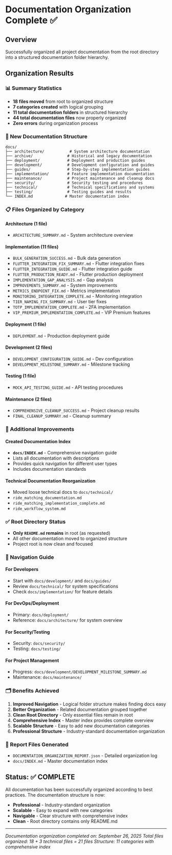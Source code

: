 # Documentation Organization Complete ✅

## Overview
Successfully organized all project documentation from the root directory into a structured documentation folder hierarchy.

## Organization Results

### 📊 Summary Statistics
- **18 files moved** from root to organized structure
- **7 categories created** with logical grouping
- **11 total documentation folders** in structured hierarchy
- **44 total documentation files** now properly organized
- **Zero errors** during organization process

### 📁 New Documentation Structure

```
docs/
├── architecture/           # System architecture documentation
├── archive/               # Historical and legacy documentation  
├── deployment/            # Deployment and production guides
├── development/           # Development configuration and guides
├── guides/                # Step-by-step implementation guides
├── implementation/        # Feature implementation documentation
├── maintenance/           # Project maintenance and cleanup docs
├── security/              # Security testing and procedures
├── technical/             # Technical specifications and systems
├── testing/               # Testing guides and results
└── INDEX.md              # Master documentation index
```

### 📋 Files Organized by Category

#### Architecture (1 file)
- `ARCHITECTURE_SUMMARY.md` - System architecture overview

#### Implementation (11 files)
- `BULK_GENERATION_SUCCESS.md` - Bulk data generation
- `FLUTTER_INTEGRATION_FIX_SUMMARY.md` - Flutter integration fixes
- `FLUTTER_INTEGRATION_GUIDE.md` - Flutter integration guide
- `FLUTTER_PRODUCTION_READY.md` - Flutter production deployment
- `IMPLEMENTATION_GAP_ANALYSIS.md` - Gap analysis
- `IMPROVEMENTS_SUMMARY.md` - System improvements
- `METRICS_ENDPOINT_FIX.md` - Metrics implementation
- `MONITORING_INTEGRATION_COMPLETE.md` - Monitoring integration
- `TIER_NAMING_FIX_SUMMARY.md` - User tier fixes
- `TOTP_IMPLEMENTATION_COMPLETE.md` - 2FA implementation
- `VIP_PREMIUM_IMPLEMENTATION_COMPLETE.md` - VIP Premium features

#### Deployment (1 file)
- `DEPLOYMENT.md` - Production deployment guide

#### Development (2 files)
- `DEVELOPMENT_CONFIGURATION_GUIDE.md` - Dev configuration
- `DEVELOPMENT_MILESTONE_SUMMARY.md` - Milestone tracking

#### Testing (1 file)
- `MOCK_API_TESTING_GUIDE.md` - API testing procedures

#### Maintenance (2 files)
- `COMPREHENSIVE_CLEANUP_SUCCESS.md` - Project cleanup results
- `FINAL_CLEANUP_SUMMARY.md` - Cleanup summary

### 🔧 Additional Improvements

#### Created Documentation Index
- **`docs/INDEX.md`** - Comprehensive navigation guide
- Lists all documentation with descriptions
- Provides quick navigation for different user types
- Includes documentation standards

#### Technical Documentation Reorganization
- Moved loose technical docs to `docs/technical/`
- `ride_matching_documentation.md`
- `ride_matching_implementation_complete.md` 
- `ride_workflow_system.md`

### ✅ Root Directory Status
- **Only `README.md` remains** in root (as requested)
- All other documentation moved to organized structure
- Project root is now clean and focused

### 📖 Navigation Guide

#### For Developers
- Start with `docs/development/` and `docs/guides/`
- Review `docs/technical/` for system specifications
- Check `docs/implementation/` for feature details

#### For DevOps/Deployment
- Primary: `docs/deployment/`
- Reference: `docs/architecture/` for system overview

#### For Security/Testing
- Security: `docs/security/`
- Testing: `docs/testing/`

#### For Project Management
- Progress: `docs/development/DEVELOPMENT_MILESTONE_SUMMARY.md`
- Maintenance: `docs/maintenance/`

### 🗂️ Benefits Achieved

1. **Improved Navigation** - Logical folder structure makes finding docs easy
2. **Better Organization** - Related documentation grouped together
3. **Clean Root Directory** - Only essential files remain in root
4. **Comprehensive Index** - Master index provides complete overview
5. **Scalable Structure** - Easy to add new documentation categories
6. **Professional Structure** - Industry-standard documentation organization

### 📝 Report Files Generated
- `DOCUMENTATION_ORGANIZATION_REPORT.json` - Detailed organization log
- `docs/INDEX.md` - Master documentation index

## Status: ✅ COMPLETE

All documentation has been successfully organized according to best practices. The documentation structure is now:
- **Professional** - Industry-standard organization
- **Scalable** - Easy to expand with new categories  
- **Navigable** - Clear structure with comprehensive index
- **Clean** - Root directory contains only README.md

---
*Documentation organization completed on: September 26, 2025*
*Total files organized: 18 + 3 technical files = 21 files*
*Structure: 11 categories with comprehensive index*